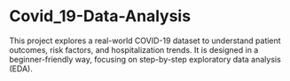 # Covid_19-Data-Analysis
This project explores a real-world COVID-19 dataset to understand patient outcomes, risk factors, and hospitalization trends. It is designed in a beginner-friendly way, focusing on step-by-step exploratory data analysis (EDA).

